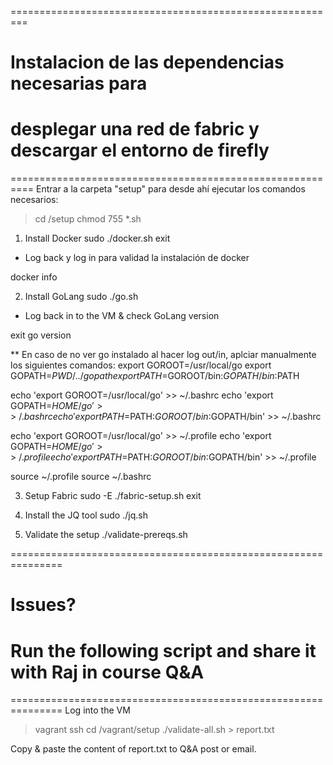 =========================================================
# Instalacion de las dependencias necesarias para
# desplegar una red de fabric y descargar el entorno de firefly
==========================================================
Entrar a la carpeta "setup" para desde ahí ejecutar los comandos necesarios:
> cd /setup
> chmod 755 *.sh

1. Install Docker
sudo  ./docker.sh
exit

* Log back y log in para validad la instalación de docker

docker info

2. Install GoLang
sudo  ./go.sh

* Log back in to the VM & check GoLang version

exit
go version

** En caso de no ver go instalado al hacer log out/in, aplciar manualmente los siguientes comandos:
export GOROOT=/usr/local/go
export GOPATH=$PWD/../gopath
export PATH=$GOROOT/bin:$GOPATH/bin:$PATH

echo 'export GOROOT=/usr/local/go' >> ~/.bashrc
echo 'export GOPATH=$HOME/go' >> ~/.bashrc
echo 'export PATH=$PATH:$GOROOT/bin:$GOPATH/bin' >> ~/.bashrc

echo 'export GOROOT=/usr/local/go' >> ~/.profile
echo 'export GOPATH=$HOME/go' >> ~/.profile
echo 'export PATH=$PATH:$GOROOT/bin:$GOPATH/bin' >> ~/.profile

source ~/.profile
source ~/.bashrc


3. Setup Fabric
sudo -E   ./fabric-setup.sh
exit

4. Install the JQ tool
sudo ./jq.sh

6. Validate the setup
    ./validate-prereqs.sh

===============================================================
# Issues?
# Run the following script and share it with Raj in course Q&A
===============================================================
Log into the VM
> vagrant ssh
> cd /vagrant/setup
> ./validate-all.sh  > report.txt

Copy & paste the content of report.txt to Q&A post or email.